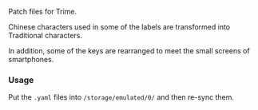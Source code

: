 Patch files for Trime.

Chinese characters used in some of the labels are transformed into Traditional characters.

In addition, some of the keys are rearranged to meet the small screens of smartphones.

### Usage

Put the `.yaml` files into `/storage/emulated/0/` and then re-sync them.
